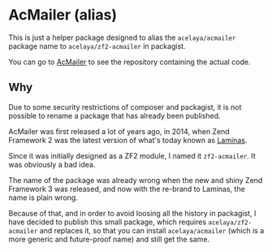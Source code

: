 # AcMailer (alias)

This is just a helper package designed to alias the `acelaya/acmailer` package name to `acelaya/zf2-acmailer` in packagist.

You can go to [AcMailer](https://github.com/acelaya/acmailer) to see the repository containing the actual code.

## Why

Due to some security restrictions of composer and packagist, it is not possible to rename a package that has already been published.

AcMailer was first released a lot of years ago, in 2014, when Zend Framework 2 was the latest version of what's today known as [Laminas](https://getlaminas.org/).

Since it was initially designed as a ZF2 module, I named it `zf2-acmailer`. It was obviously a bad idea.

The name of the package was already wrong when the new and shiny Zend Framework 3 was released, and now with the re-brand to Laminas, the name is plain wrong.

Because of that, and in order to avoid loosing all the history in packagist, I have decided to publish this small package, which requires `acelaya/zf2-acmailer` and replaces it, so that you can install `acelaya/acmailer` (which is a more generic and future-proof name) and still get the same.
